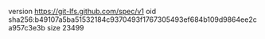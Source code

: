 version https://git-lfs.github.com/spec/v1
oid sha256:b49107a5ba51532184c9370493f1767305493ef684b109d9864ee2ca957c3e3b
size 23499
